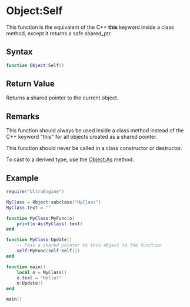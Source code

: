 # Object:Self

This function is the equivalent of the C++ **this** keyword inside a class method, except it returns a safe shared_ptr.

## Syntax

```lua
function Object:Self()
```

## Return Value

Returns a shared pointer to the current object.

## Remarks

This function should always be used inside a class method instead of the C++ keyword "this" for all objects created as a shared pointer.

This function should never be called in a class constructor or destructor.

To cast to a derived type, use the [Object:As](Object_As.md) method.

## Example
```lua
require("UltraEngine")

MyClass = Object:subclass("MyClass")
MyClass.text = ""

function MyClass:MyFunc(o)
    print(o:As(MyClass).text)
end

function MyClass:Update()
    -- Pass a shared pointer to this object to the function
    self:MyFunc(self:Self())
end

function main()
    local o = MyClass()
    o.text = "Hello!"
    o:Update()
end

main()
```